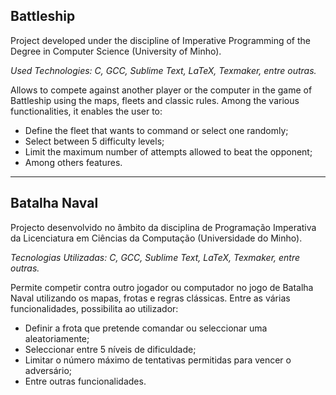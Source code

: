 ## Battleship 
Project developed under the discipline of Imperative Programming of the Degree in Computer Science (University of Minho).

*Used Technologies: C, GCC, Sublime Text, LaTeX, Texmaker, entre outras.*

Allows to compete against another player or the computer in the game of Battleship using the maps, fleets and classic rules.
Among the various functionalities, it enables the user to:
 - Define the fleet that wants to command or select one randomly;
 - Select between 5 difficulty levels;
 - Limit the maximum number of attempts allowed to beat the opponent;
 - Among others features.

---

## Batalha Naval
Projecto desenvolvido no âmbito da disciplina de Programação Imperativa da Licenciatura em Ciências da Computação (Universidade do Minho).

*Tecnologias Utilizadas: C, GCC, Sublime Text, LaTeX, Texmaker, entre outras.*

Permite competir contra outro jogador ou computador no jogo de Batalha Naval utilizando os mapas, frotas e regras clássicas. 
Entre as várias funcionalidades, possibilita ao utilizador:
 - Definir a frota que pretende comandar ou seleccionar uma aleatoriamente;
 - Seleccionar entre 5 níveis de dificuldade;
 - Limitar o número máximo de tentativas permitidas para vencer o adversário;
 - Entre outras funcionalidades.